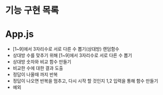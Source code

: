 # 기능 구현 목록

# App.js
-  [1~9]에서 3자리수로 서로 다른 수 뽑기(상대방) 랜덤함수 
-  상대방 수를 맞추기 위해 [1~9]에서 3자리수로 서로 다른 수 뽑기
-  상대방 숫자와 비교 함수 만들기 
-  비교한 수에 대한 결과 도출 
-  정답이 나올때 까지 반복
-  정답이 나오면 반복을 멈추고, 다시 시작 할 것인지 1,2 입력을 통해 함수 만들기
-  예외 